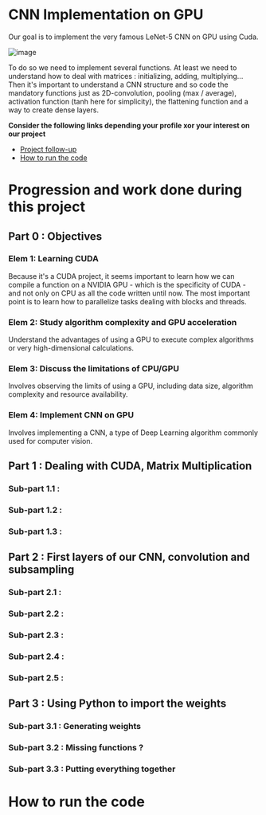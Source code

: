 # CNN Implementation on GPU

Our goal is to implement the very famous LeNet-5 CNN on GPU using Cuda. 

![image](https://github.com/MarcoGuzzoC/HSP_SIA_ENSEA/assets/107397770/891ceaac-5d27-4ebf-9fea-e09f9dfe8c05)

To do so we need to implement several functions. At least we need to understand how to deal with matrices : initializing, adding, multiplying...
Then it's important to understand a CNN structure and so code the mandatory functions just as 2D-convolution, pooling (max / average), activation function (tanh here for simplicity), the flattening function and a way to create dense layers. 

**Consider the following links depending your profile xor your interest on our project**
- [Project follow-up](#progression-and-work-done-during-this-project)
- [How to run the code](#how-to-run-the-code)

# Progression and work done during this project
## Part 0 : Objectives

### Elem 1: Learning CUDA
Because it's a CUDA project, it seems important to learn how we can compile a function on a NVIDIA GPU - which is the specificity of CUDA - and not only on CPU as all the code written until now. The most important point is to learn how to parallelize tasks dealing with blocks and threads.

### Elem 2: Study algorithm complexity and GPU acceleration
Understand the advantages of using a GPU to execute complex algorithms or very high-dimensional calculations.

### Elem 3: Discuss the limitations of CPU/GPU
Involves observing the limits of using a GPU, including data size, algorithm complexity and resource availability.

### Elem 4: Implement CNN on GPU
Involves implementing a CNN, a type of Deep Learning algorithm commonly used for computer vision.

## Part 1 : Dealing with CUDA, Matrix Multiplication

### Sub-part 1.1 : 

### Sub-part 1.2 :

### Sub-part 1.3 :

## Part 2 : First layers of our CNN, convolution and subsampling

### Sub-part 2.1 :

### Sub-part 2.2 :

### Sub-part 2.3 :

### Sub-part 2.4 :

### Sub-part 2.5 :

## Part 3 : Using Python to import the weights

### Sub-part 3.1 : Generating weights

### Sub-part 3.2 : Missing functions ? 

### Sub-part 3.3 : Putting everything together

# How to run the code
